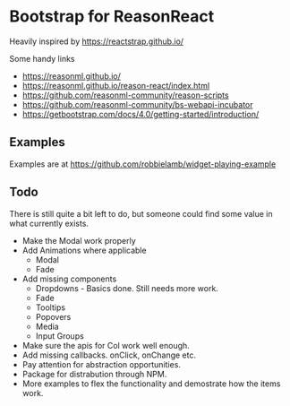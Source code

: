
# Bootstrap for ReasonReact

Heavily inspired by https://reactstrap.github.io/

Some handy links
* https://reasonml.github.io/
* https://reasonml.github.io/reason-react/index.html
* https://github.com/reasonml-community/reason-scripts
* https://github.com/reasonml-community/bs-webapi-incubator
* https://getbootstrap.com/docs/4.0/getting-started/introduction/

## Examples

Examples are at https://github.com/robbielamb/widget-playing-example

## Todo

There is still quite a bit left to do, but someone could find some value in what currently exists.
* Make the Modal work properly
* Add Animations where applicable
    * Modal
    * Fade
* Add missing components
    * Dropdowns - Basics done. Still needs more work.
    * Fade
    * Tooltips
    * Popovers
    * Media
    * Input Groups
* Make sure the apis for Col work well enough.
* Add missing callbacks. onClick, onChange etc.
* Pay attention for abstraction opportunities.
* Package for distrabution through NPM.
* More examples to flex the functionality and demostrate how the items work.

